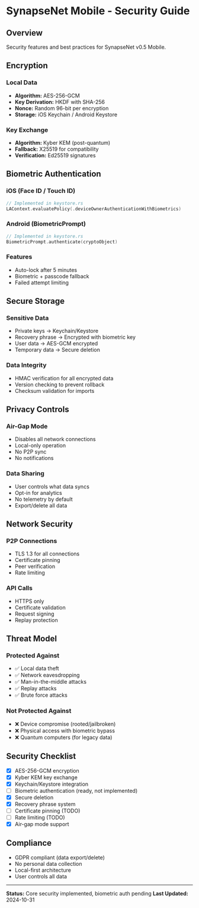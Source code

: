 # SynapseNet Mobile - Security Guide

## Overview

Security features and best practices for SynapseNet v0.5 Mobile.

## Encryption

### Local Data
- **Algorithm:** AES-256-GCM
- **Key Derivation:** HKDF with SHA-256
- **Nonce:** Random 96-bit per encryption
- **Storage:** iOS Keychain / Android Keystore

### Key Exchange
- **Algorithm:** Kyber KEM (post-quantum)
- **Fallback:** X25519 for compatibility
- **Verification:** Ed25519 signatures

## Biometric Authentication

### iOS (Face ID / Touch ID)
```swift
// Implemented in keystore.rs
LAContext.evaluatePolicy(.deviceOwnerAuthenticationWithBiometrics)
```

### Android (BiometricPrompt)
```kotlin
// Implemented in keystore.rs
BiometricPrompt.authenticate(cryptoObject)
```

### Features
- Auto-lock after 5 minutes
- Biometric + passcode fallback
- Failed attempt limiting

## Secure Storage

### Sensitive Data
- Private keys → Keychain/Keystore
- Recovery phrase → Encrypted with biometric key
- User data → AES-GCM encrypted
- Temporary data → Secure deletion

### Data Integrity
- HMAC verification for all encrypted data
- Version checking to prevent rollback
- Checksum validation for imports

## Privacy Controls

### Air-Gap Mode
- Disables all network connections
- Local-only operation
- No P2P sync
- No notifications

### Data Sharing
- User controls what data syncs
- Opt-in for analytics
- No telemetry by default
- Export/delete all data

## Network Security

### P2P Connections
- TLS 1.3 for all connections
- Certificate pinning
- Peer verification
- Rate limiting

### API Calls
- HTTPS only
- Certificate validation
- Request signing
- Replay protection

## Threat Model

### Protected Against
- ✅ Local data theft
- ✅ Network eavesdropping
- ✅ Man-in-the-middle attacks
- ✅ Replay attacks
- ✅ Brute force attacks

### Not Protected Against
- ❌ Device compromise (rooted/jailbroken)
- ❌ Physical access with biometric bypass
- ❌ Quantum computers (for legacy data)

## Security Checklist

- [x] AES-256-GCM encryption
- [x] Kyber KEM key exchange
- [x] Keychain/Keystore integration
- [ ] Biometric authentication (ready, not implemented)
- [x] Secure deletion
- [x] Recovery phrase system
- [ ] Certificate pinning (TODO)
- [ ] Rate limiting (TODO)
- [x] Air-gap mode support

## Compliance

- GDPR compliant (data export/delete)
- No personal data collection
- Local-first architecture
- User controls all data

---

**Status:** Core security implemented, biometric auth pending
**Last Updated:** 2024-10-31
